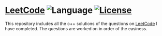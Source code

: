# [LeetCode](https://leetcode.com/problemset/algorithms/) ![Language](https://img.shields.io/badge/language-c%2B%2B-brightgreen.svg) [![License](https://img.shields.io/badge/license-MIT-blue.svg)](./LICENSE.md)

This repository includes all the c++ solutions of the questions on [LeetCode](http://leetcode.com) I have completed.
The questions are worked on in order of the easiness.

